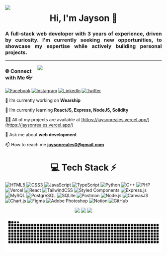 
<a href="https://jaysonreales.vercel.app/"><img src="https://camo.githubusercontent.com/29bd28d587757d91773b278b037a722cb3f2d51cfbdb2c3a4cad244427ea4df8/68747470733a2f2f6d69726f2e6d656469756d2e636f6d2f76322f726573697a653a6669743a313130302f666f726d61743a776562702f312a797730546e686541474e2d4c506e654461546c6178772e676966" align="left" width="1920" bottom="10" /></a>


<h1 align="center">Hi, I'm Jayson 👋</h1>
<h3 align="justify">A full-stack web developer with 3 years of experience, driven by curiosity. I'm currently seeking new opportunities, to showcase my expertise while actively building personal projects.</h3>
<hr>
<img src="https://camo.githubusercontent.com/4d9f5ecceb711eec6e2018f38a5677dc657c9738d4a65ba3b928c41c0a45b439/68747470733a2f2f6d69726f2e6d656469756d2e636f6d2f6d61782f313336302f302a37513379765349765f7430696f4a2d5a2e676966" align="right" width="400" />

<div >


<div>

<h3>🌐 Connect with Me 👓 </h3>
  
[![Facebook](https://img.shields.io/badge/Facebook-%231877F2.svg?logo=Facebook&logoColor=white)](https://facebook.com/jaysonreales18) [![Instagram](https://img.shields.io/badge/Instagram-%23E4405F.svg?logo=Instagram&logoColor=white)](https://instagram.com/0xjayson.eth) [![LinkedIn](https://img.shields.io/badge/LinkedIn-%230077B5.svg?logo=linkedin&logoColor=white)](https://linkedin.com/in/jayson-reales) [![Twitter](https://img.shields.io/badge/Twitter-black.svg?logo=X&logoColor=white)](https://x.com/jaysonreales17)

</div>

🔭 I’m currently working on **Wearship**

🌱 I’m currently learning **ReactJS, Express, NodeJS, Solidity**

👨‍💻 All of my projects are available at [https://jaysonreales.vercel.app/](https://jaysonreales.vercel.app/)

💬 Ask me about **web development**

📫 How to reach me **jaysonreales0@gmail.com**

</div
<div align="center">
  
<h1 align="center">💻 Tech Stack ⚡</h1>

<!-- Languages -->
![HTML5](https://img.shields.io/badge/html5-%23E34F26.svg?style=for-the-badge&logo=html5&logoColor=white) ![CSS3](https://img.shields.io/badge/css3-%231572B6.svg?style=for-the-badge&logo=css3&logoColor=white) ![JavaScript](https://img.shields.io/badge/javascript-%23323330.svg?style=for-the-badge&logo=javascript&logoColor=%23F7DF1E) ![TypeScript](https://img.shields.io/badge/typescript-%23007ACC.svg?style=for-the-badge&logo=typescript&logoColor=white) ![Python](https://img.shields.io/badge/python-3670A0?style=for-the-badge&logo=python&logoColor=ffdd54) ![C++](https://img.shields.io/badge/C++-00599C?style=for-the-badge&logo=c%2B%2B&logoColor=white) ![PHP](https://img.shields.io/badge/PHP-777BB4?style=for-the-badge&logo=php&logoColor=white) ![Vercel](https://img.shields.io/badge/vercel-%23000000.svg?style=for-the-badge&logo=vercel&logoColor=white) ![React](https://img.shields.io/badge/react-%2320232a.svg?style=for-the-badge&logo=react&logoColor=%2361DAFB) ![TailwindCSS](https://img.shields.io/badge/tailwindcss-%2338B2AC.svg?style=for-the-badge&logo=tailwind-css&logoColor=white) ![Styled Components](https://img.shields.io/badge/styled--components-DB7093?style=for-the-badge&logo=styled-components&logoColor=white) ![Express.js](https://img.shields.io/badge/express.js-404D59?style=for-the-badge&logo=express&logoColor=white) ![MySQL](https://img.shields.io/badge/MySQL-4479A1?style=for-the-badge&logo=mysql&logoColor=white) ![PostgreSQL](https://img.shields.io/badge/PostgreSQL-316192?style=for-the-badge&logo=postgresql&logoColor=white) ![SQLite](https://img.shields.io/badge/SQLite-003B57?style=for-the-badge&logo=sqlite&logoColor=white) ![Postman](https://img.shields.io/badge/Postman-FF6C37?style=for-the-badge&logo=postman&logoColor=white) ![Node.js](https://img.shields.io/badge/Node.js-339933?style=for-the-badge&logo=nodedotjs&logoColor=white) ![CanvasJS](https://img.shields.io/badge/CanvasJS-007ACC?style=for-the-badge&logo=canvas&logoColor=white) ![Chart.js](https://img.shields.io/badge/Chart.js-FF6384?style=for-the-badge&logo=chartdotjs&logoColor=white) ![Figma](https://img.shields.io/badge/Figma-F24E1E?style=for-the-badge&logo=figma&logoColor=white) ![Adobe Photoshop](https://img.shields.io/badge/Photoshop-31A8FF?style=for-the-badge&logo=adobephotoshop&logoColor=white) ![Notion](https://img.shields.io/badge/Notion-%23000000.svg?style=for-the-badge&logo=notion&logoColor=white) ![GitHub](https://img.shields.io/badge/github-%23121011.svg?style=for-the-badge&logo=github&logoColor=white)

</div>

<div align="center">
  <img src="https://github-readme-stats.vercel.app/api?username=kaiseldev-sudo&theme=github_dark&hide_border=true&include_all_commits=true&count_private=true" />
  <img src="https://github-readme-stats.vercel.app/api/top-langs/?username=kaiseldev-sudo&theme=github_dark&hide_border=true&include_all_commits=true&count_private=true&layout=compact"/> 
  <img src="https://github-readme-streak-stats.herokuapp.com/?user=kaiseldev-sudo&theme=github-dark-blue&hide_border=true" width="50%" />
</div>

<div align="center">

![Snake animation](https://github.com/kaiseldev-sudo/kaiseldev-sudo/blob/output/github-contribution-grid-snake.svg)

</div>

